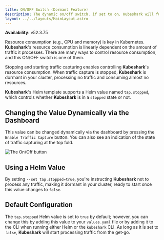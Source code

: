 ```yaml
---
title: ON/OFF Switch (Dormant Feature)  
description: The dynamic on/off switch, if set to on, Kubeshark will function as expected, and if set to off, Kubeshark will lay dormant and consume almost no resources. This is especially useful if you want to have Kubeshark installed but not actually processing traffic and consuming resources, yet ready to start on command (manual or automated).  
layout: ../../layouts/MainLayout.astro  
---
```


**Availability**: v52.3.75

Resource consumption (e.g., CPU and memory) is key in Kubernetes. **Kubeshark**'s resource consumption is linearly dependent on the amount of traffic it processes. There are many ways to control resource consumption, and this ON/OFF switch is one of them.

Stopping and starting traffic capturing enables controlling **Kubeshark**'s resource consumption. When traffic capture is stopped, **Kubeshark** is dormant in your cluster, processing no traffic and consuming almost no resources.

**Kubeshark**'s Helm template supports a Helm value named `tap.stopped`, which controls whether **Kubeshark** is in a `stopped` state or not.

## Changing the Value Dynamically via the Dashboard

This value can be changed dynamically via the dashboard by pressing the `Enable Traffic Capture` button. You can also see an indication of the state of traffic capturing at the top fold.

![The On/Off button](/on-off.png)

## Using a Helm Value

By setting `--set tap.stopped=true`, you're instructing **Kubeshark** not to process any traffic, making it dormant in your cluster, ready to start once this value changes to `false`.

## Default Configuration

The `tap.stopped` Helm value is set to `true` by default; however, you can change this by adding this value to your `values.yaml` file or by adding it to the CLI when running either Helm or the `kubeshark` CLI. As long as it is set to `false`, **Kubeshark** will start processing traffic from the get-go.

